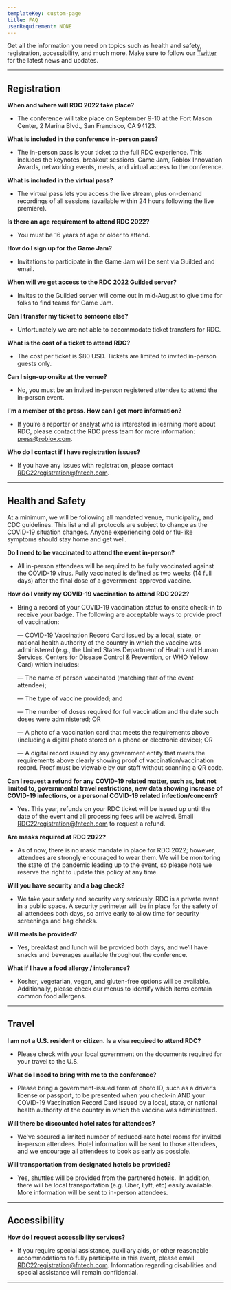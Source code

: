 ```yaml
---
templateKey: custom-page
title: FAQ
userRequirement: NONE
---
```

Get all the information you need on topics such as health and safety, registration, accessibility, and much more. Make sure to follow our [](https://twitter.com/robloxdevrel)<a href="https://twitter.com/robloxdevrel" target ="_blank" >Twitter</a> for the latest news and updates.

- - -

## Registration

**When and where will RDC 2022 take place?**

* The conference will take place on September 9-10 at the Fort Mason Center, 2 Marina Blvd., San Francisco, CA 94123.

**What is included in the conference in-person pass?**

* The in-person pass is your ticket to the full RDC experience. This includes the keynotes, breakout sessions, Game Jam, Roblox Innovation Awards, networking events, meals, and virtual access to the conference.

**What is included in the virtual pass?**

* The virtual pass lets you access the live stream, plus on-demand recordings of all sessions (available within 24 hours following the live premiere).

**Is there an age requirement to attend RDC 2022?**

* You must be 16 years of age or older to attend.

**How do I sign up for the Game Jam?**

* Invitations to participate in the Game Jam will be sent via Guilded and email.

**When will we get access to the RDC 2022 Guilded server?**

* Invites to the Guilded server will come out in mid-August to give time for folks to find teams for Game Jam.

**Can I transfer my ticket to someone else?** 

* Unfortunately we are not able to accommodate ticket transfers for RDC.

**What is the cost of a ticket to attend RDC?**

* The cost per ticket is $80 USD. Tickets are limited to invited in-person guests only.

**Can I sign-up onsite at the venue?**

* No, you must be an invited in-person registered attendee to attend the in-person event.

**I'm a member of the press. How can I get more information?**

* If you‘re a reporter or analyst who is interested in learning more about RDC, please contact the RDC press team for more information: [press@roblox.com](mailto:press@roblox.com).

**Who do I contact if I have registration issues?**

* If you have any issues with registration, please contact [RDC22registration@fntech.com](mailto:RDC22registration@fntech.com).

- - -

## Health and Safety

At a minimum, we will be following all mandated venue, municipality, and CDC guidelines. This list and all protocols are subject to change as the COVID-19 situation changes. Anyone experiencing cold or flu-like symptoms should stay home and get well. 

**Do I need to be vaccinated to attend the event in-person?**

* All in-person attendees will be required to be fully vaccinated against the COVID-19 virus. Fully vaccinated is defined as two weeks (14 full days) after the final dose of a government-approved vaccine.

**How do I verify my COVID-19 vaccination to attend RDC 2022?**

* Bring a record of your COVID-19 vaccination status to onsite check-in to receive your badge. The following are acceptable ways to provide proof of vaccination:

  — COVID-19 Vaccination Record Card issued by a local, state, or national health authority of the country in which the vaccine was administered (e.g., the United States Department of Health and Human Services, Centers for Disease Control & Prevention, or WHO Yellow Card) which includes:

  — The name of person vaccinated (matching that of the event attendee);

  — The type of vaccine provided; and

  — The number of doses required for full vaccination and the date such doses were administered; OR

  — A photo of a vaccination card that meets the requirements above (including a digital photo stored on a phone or electronic device); OR

  — A digital record issued by any government entity that meets the requirements above clearly showing proof of vaccination/vaccination record. Proof must be viewable by our staff without scanning a QR code.

**Can I request a refund for any COVID-19 related matter, such as, but not limited to, governmental travel restrictions, new data showing increase of COVID-19 infections, or a personal COVID-19 related infection/concern?**

* Yes. This year, refunds on your RDC ticket will be issued up until the date of the event and all processing fees will be waived. Email [RDC22registration@fntech.com](mailto:RDC22registration@fntech.com) to request a refund.

**Are masks required at RDC 2022?**

* As of now, there is no mask mandate in place for RDC 2022; however, attendees are strongly encouraged to wear them. We will be monitoring the state of the pandemic leading up to the event, so please note we reserve the right to update this policy at any time.

**Will you have security and a bag check?**

* We take your safety and security very seriously. RDC is a private event in a public space. A security perimeter will be in place for the safety of all attendees both days, so arrive early to allow time for security screenings and bag checks.

**Will meals be provided?**

* Yes, breakfast and lunch will be provided both days, and we’ll have snacks and beverages available throughout the conference.

**What if I have a food allergy / intolerance?** 

* Kosher, vegetarian, vegan, and gluten-free options will be available. Additionally, please check our menus to identify which items contain common food allergens.

- - -

## Travel

**I am not a U.S. resident or citizen. Is a visa required to attend RDC?**

* Please check with your local government on the documents required for your travel to the U.S.

**What do I need to bring with me to the conference?**

* Please bring a government-issued form of photo ID, such as a driver‘s license or passport, to be presented when you check-in AND your COVID-19 Vaccination Record Card issued by a local, state, or national health authority of the country in which the vaccine was administered.

**Will there be discounted hotel rates for attendees?**

* We've secured a limited number of reduced-rate hotel rooms for invited in-person attendees. Hotel information will be sent to those attendees, and we encourage all attendees to book as early as possible.

**Will transportation from designated hotels be provided?**

* Yes, shuttles will be provided from the partnered hotels.  In addition, there will be local transportation (e.g. Uber, Lyft, etc) easily available. More information will be sent to in-person attendees.

- - -

## Accessibility

**How do I request accessibility services?**

* If you require special assistance, auxiliary aids, or other reasonable accommodations to fully participate in this event, please email [RDC22registration@fntech.com](mailto:RDC22registration@fntech.com). Information regarding disabilities and special assistance will remain confidential.

- - -